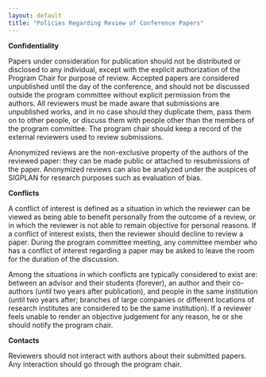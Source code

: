 ```yaml
---
layout: default
title: "Policies Regarding Review of Conference Papers"
---
```

**Confidentiality**

Papers under consideration for publication should not be distributed or disclosed to any individual, except with the explicit authorization of the Program Chair for purpose of review. Accepted papers are considered unpublished until the day of the conference, and should not be discussed outside the program committee without explicit permission from the authors. All reviewers must be made aware that submissions are unpublished works, and in no case should they duplicate them, pass them on to other people, or discuss them with people other than the members of the program committee. The program chair should keep a record of the external reviewers used to review submissions.

Anonymized reviews are the non-exclusive property of the authors of the reviewed paper: they can be made public or attached to resubmissions of the paper. Anonymized reviews can also be analyzed under the auspices of SIGPLAN for research purposes such as evaluation of bias.

**Conflicts**

A conflict of interest is defined as a situation in which the reviewer can be viewed as being able to benefit personally from the outcome of a review, or in which the reviewer is not able to remain objective for personal reasons. If a conflict of interest exists, then the reviewer should decline to review a paper. During the program committee meeting, any committee member who has a conflict of interest regarding a paper may be asked to leave the room for the duration of the discussion.

Among the situations in which conflicts are typically considered to exist are: between an advisor and their students (forever), an author and their co-authors (until two years after publication), and people in the same institution (until two years after; branches of large companies or different locations of research institutes are considered to be the same institution). If a reviewer feels unable to render an objective judgement for any reason, he or she should notify the program chair.

**Contacts**

Reviewers should not interact with authors about their submitted papers. Any interaction should go through the program chair.


